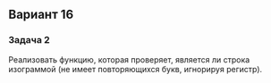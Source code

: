 ## Вариант 16
### Задача 2 
Реализовать функцию, которая проверяет, является ли строка изограммой (не имеет повторяющихся букв, игнорируя регистр).
